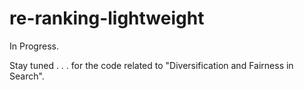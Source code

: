 # re-ranking-lightweight

In Progress.

Stay tuned . . . for the code related to "Diversification and Fairness in Search".
